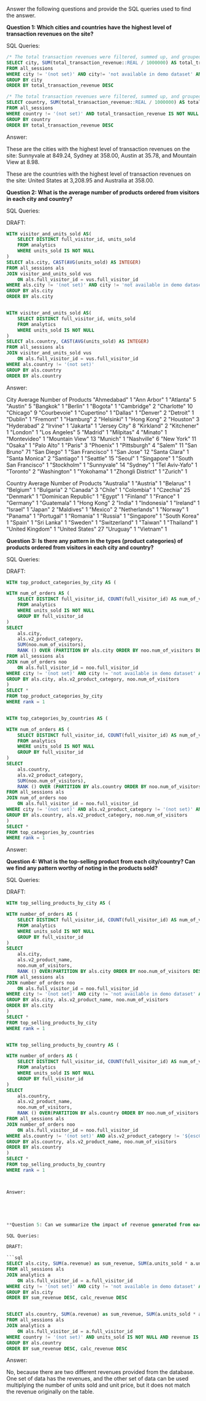 Answer the following questions and provide the SQL queries used to find the answer.

    
**Question 1: Which cities and countries have the highest level of transaction revenues on the site?**


SQL Queries:

```sql
/* The total transaction revenues were filtered, summed up, and grouped according to the city. */
SELECT city, SUM(total_transaction_revenue::REAL / 1000000) AS total_transaction_revenue
FROM all_sessions
WHERE city != '(not set)' AND city!= 'not available in demo dataset' AND total_transaction_revenue IS NOT NULL AND transaction_id IS NOT NULL
GROUP BY city
ORDER BY total_transaction_revenue DESC

/* The total transaction revenues were filtered, summed up, and grouped according to the country. */
SELECT country, SUM(total_transaction_revenue::REAL / 1000000) AS total_transaction_revenue
FROM all_sessions
WHERE country != '(not set)' AND total_transaction_revenue IS NOT NULL AND transaction_id IS NOT NULL
GROUP BY country
ORDER BY total_transaction_revenue DESC
```



Answer:

These are the cities with the highest level of transaction revenues on the site: Sunnyvale at 849.24, Sydney at 358.00, Austin at 35.78, and Mountain View at 8.98.

These are the countries with the highest level of transaction revenues on the site: United States at 3,208.95 and Australia at 358.00.




**Question 2: What is the average number of products ordered from visitors in each city and country?**


SQL Queries:

DRAFT:

```sql
WITH visitor_and_units_sold AS(
	SELECT DISTINCT full_visitor_id, units_sold
	FROM analytics
	WHERE units_sold IS NOT NULL
)
SELECT als.city, CAST(AVG(units_sold) AS INTEGER)
FROM all_sessions als
JOIN visitor_and_units_sold vus
	ON als.full_visitor_id = vus.full_visitor_id
WHERE als.city != '(not set)' AND city != 'not available in demo dataset'
GROUP BY als.city
ORDER BY als.city


WITH visitor_and_units_sold AS(
	SELECT DISTINCT full_visitor_id, units_sold
	FROM analytics
	WHERE units_sold IS NOT NULL
)
SELECT als.country, CAST(AVG(units_sold) AS INTEGER)
FROM all_sessions als
JOIN visitor_and_units_sold vus
	ON als.full_visitor_id = vus.full_visitor_id
WHERE als.country != '(not set)'
GROUP BY als.country
ORDER BY als.country
```


Answer:

City		Average Number of Products
"Ahmedabad"	1
"Ann Arbor"	1
"Atlanta"	5
"Austin"	5
"Bangkok"	1
"Berlin"	1
"Bogota"	1
"Cambridge"	2
"Charlotte"	10
"Chicago"	9
"Courbevoie"	1
"Cupertino"	1
"Dallas"	1
"Denver"	2
"Detroit"	1
"Dublin"	1
"Fremont"	1
"Hamburg"	2
"Helsinki"	1
"Hong Kong"	2
"Houston"	3
"Hyderabad"	2
"Irvine"	1
"Jakarta"	1
"Jersey City"	8
"Kirkland"	2
"Kitchener"	1
"London"	1
"Los Angeles"	5
"Madrid"	1
"Milpitas"	4
"Minato"	1
"Montevideo"	1
"Mountain View"	13
"Munich"	1
"Nashville"	6
"New York"	11
"Osaka"	1
"Palo Alto"	1
"Paris"	3
"Phoenix"	1
"Pittsburgh"	4
"Salem"	11
"San Bruno"	71
"San Diego"	1
"San Francisco"	1
"San Jose"	12
"Santa Clara"	1
"Santa Monica"	2
"Santiago"	1
"Seattle"	15
"Seoul"	1
"Singapore"	1
"South San Francisco"	1
"Stockholm"	1
"Sunnyvale"	14
"Sydney"	1
"Tel Aviv-Yafo"	1
"Toronto"	2
"Washington"	1
"Yokohama"	1
"Zhongli District"	1
"Zurich"	1

Country		Average Number of Products
"Australia"	1
"Austria"	1
"Belarus"	1
"Belgium"	1
"Bulgaria"	2
"Canada"	3
"Chile"	1
"Colombia"	1
"Czechia"	25
"Denmark"	1
"Dominican Republic"	1
"Egypt"	1
"Finland"	1
"France"	1
"Germany"	1
"Guatemala"	1
"Hong Kong"	2
"India"	1
"Indonesia"	1
"Ireland"	1
"Israel"	1
"Japan"	2
"Maldives"	1
"Mexico"	2
"Netherlands"	1
"Norway"	1
"Panama"	1
"Portugal"	1
"Romania"	1
"Russia"	1
"Singapore"	1
"South Korea"	1
"Spain"	1
"Sri Lanka"	1
"Sweden"	1
"Switzerland"	1
"Taiwan"	1
"Thailand"	1
"United Kingdom"	1
"United States"	27
"Uruguay"	1
"Vietnam"	1



**Question 3: Is there any pattern in the types (product categories) of products ordered from visitors in each city and country?**


SQL Queries:

DRAFT:

```sql
WITH top_product_categories_by_city AS (

WITH num_of_orders AS (
	SELECT DISTINCT full_visitor_id, COUNT(full_visitor_id) AS num_of_visitors
	FROM analytics
	WHERE units_sold IS NOT NULL
	GROUP BY full_visitor_id
)
SELECT 
	als.city, 
	als.v2_product_category,
	SUM(noo.num_of_visitors),
	RANK () OVER (PARTITION BY als.city ORDER BY noo.num_of_visitors DESC) AS rank
FROM all_sessions als
JOIN num_of_orders noo
	ON als.full_visitor_id = noo.full_visitor_id
WHERE city != '(not set)' AND city != 'not available in demo dataset' AND als.v2_product_category != '(not set)' AND als.v2_product_category != '${escCatTitle}'
GROUP BY als.city, als.v2_product_category, noo.num_of_visitors
)
SELECT *
FROM top_product_categories_by_city
WHERE rank = 1


WITH top_categories_by_countries AS (

WITH num_of_orders AS (
	SELECT DISTINCT full_visitor_id, COUNT(full_visitor_id) AS num_of_visitors
	FROM analytics
	WHERE units_sold IS NOT NULL
	GROUP BY full_visitor_id
)
SELECT 
	als.country, 
	als.v2_product_category,
	SUM(noo.num_of_visitors),
	RANK () OVER (PARTITION BY als.country ORDER BY noo.num_of_visitors DESC) AS rank
FROM all_sessions als
JOIN num_of_orders noo
	ON als.full_visitor_id = noo.full_visitor_id
WHERE city != '(not set)' AND als.v2_product_category != '(not set)' AND als.v2_product_category != '${escCatTitle}'
GROUP BY als.country, als.v2_product_category, noo.num_of_visitors
)
SELECT *
FROM top_categories_by_countries
WHERE rank = 1
```

Answer:





**Question 4: What is the top-selling product from each city/country? Can we find any pattern worthy of noting in the products sold?**


SQL Queries:

DRAFT:

```sql
WITH top_selling_products_by_city AS (

WITH number_of_orders AS (
	SELECT DISTINCT full_visitor_id, COUNT(full_visitor_id) AS num_of_visitors
	FROM analytics
	WHERE units_sold IS NOT NULL
	GROUP BY full_visitor_id
)
SELECT
	als.city, 
	als.v2_product_name, 
	noo.num_of_visitors,
	RANK () OVER(PARTITION BY als.city ORDER BY noo.num_of_visitors DESC) AS rank
FROM all_sessions als
JOIN number_of_orders noo
	ON als.full_visitor_id = noo.full_visitor_id
WHERE city != '(not set)' AND city != 'not available in demo dataset' AND als.v2_product_category != '${escCatTitle}'
GROUP BY als.city, als.v2_product_name, noo.num_of_visitors
ORDER BY als.city
)
SELECT *
FROM top_selling_products_by_city
WHERE rank = 1


WITH top_selling_products_by_country AS (

WITH number_of_orders AS (
	SELECT DISTINCT full_visitor_id, COUNT(full_visitor_id) AS num_of_visitors
	FROM analytics
	WHERE units_sold IS NOT NULL
	GROUP BY full_visitor_id
)
SELECT
	als.country, 
	als.v2_product_name, 
	noo.num_of_visitors,
	RANK () OVER(PARTITION BY als.country ORDER BY noo.num_of_visitors DESC) AS rank
FROM all_sessions als
JOIN number_of_orders noo
	ON als.full_visitor_id = noo.full_visitor_id
WHERE als.country != '(not set)' AND als.v2_product_category != '${escCatTitle}'
GROUP BY als.country, als.v2_product_name, noo.num_of_visitors
ORDER BY als.country
)
SELECT *
FROM top_selling_products_by_country
WHERE rank = 1



Answer:





**Question 5: Can we summarize the impact of revenue generated from each city/country?**

SQL Queries:

DRAFT:

```sql
SELECT als.city, SUM(a.revenue) as sum_revenue, SUM(a.units_sold * a.unit_price) as calc_revenue
FROM all_sessions als
JOIN analytics a
	ON als.full_visitor_id = a.full_visitor_id
WHERE city != '(not set)' AND city != 'not available in demo dataset' AND units_sold IS NOT NULL AND revenue IS NOT NULL
GROUP BY als.city
ORDER BY sum_revenue DESC, calc_revenue DESC


SELECT als.country, SUM(a.revenue) as sum_revenue, SUM(a.units_sold * a.unit_price) as calc_revenue
FROM all_sessions als
JOIN analytics a
	ON als.full_visitor_id = a.full_visitor_id
WHERE country != '(not set)' AND units_sold IS NOT NULL AND revenue IS NOT NULL
GROUP BY als.country
ORDER BY sum_revenue DESC, calc_revenue DESC
```



Answer:

No, because there are two different revenues provided from the database.  One set of data has the revenues, and the other set of data can be used multiplying the number of units sold and unit price, but it does not match the revenue originally on the table.





